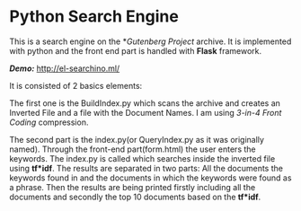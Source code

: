 # Python Search Engine
This is a search engine on the **Gutenberg Project* archive. 
It is implemented with python and the front end part is handled with **Flask** framework.

_**Demo:**_ http://el-searchino.ml/

It is consisted of 2 basics elements:

The first one is the BuildIndex.py which scans the archive and creates an Inverted File and a file with the Document Names.
  I am using *3-in-4 Front Coding* compression.
  
The second part is the index.py(or QueryIndex.py as it was originally named). 
  Through the front-end part(form.html) the user enters the keywords. 
  The index.py is called which searches inside the inverted file using **tf*idf**.
  The results are separated in two parts: 
    All the documents the keywords found in and
    the documents in which the keywords were found as a phrase.
  Then the results are being printed firstly including all the documents and secondly the top 10 documents based on the **tf*idf**.


